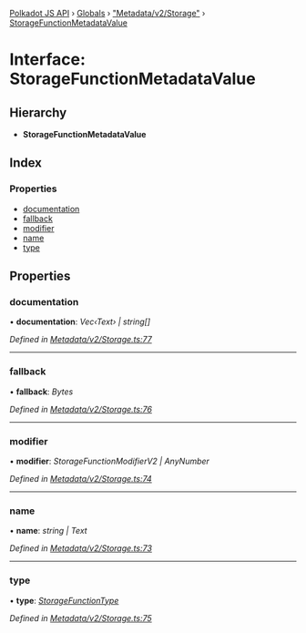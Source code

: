 [Polkadot JS API](../README.md) › [Globals](../globals.md) › ["Metadata/v2/Storage"](../modules/_metadata_v2_storage_.md) › [StorageFunctionMetadataValue](_metadata_v2_storage_.storagefunctionmetadatavalue.md)

# Interface: StorageFunctionMetadataValue

## Hierarchy

* **StorageFunctionMetadataValue**

## Index

### Properties

* [documentation](_metadata_v2_storage_.storagefunctionmetadatavalue.md#documentation)
* [fallback](_metadata_v2_storage_.storagefunctionmetadatavalue.md#fallback)
* [modifier](_metadata_v2_storage_.storagefunctionmetadatavalue.md#modifier)
* [name](_metadata_v2_storage_.storagefunctionmetadatavalue.md#name)
* [type](_metadata_v2_storage_.storagefunctionmetadatavalue.md#type)

## Properties

###  documentation

• **documentation**: *Vec‹Text› | string[]*

*Defined in [Metadata/v2/Storage.ts:77](https://github.com/polkadot-js/api/blob/d6239cbe56/packages/metadata/src/Metadata/v2/Storage.ts#L77)*

___

###  fallback

• **fallback**: *Bytes*

*Defined in [Metadata/v2/Storage.ts:76](https://github.com/polkadot-js/api/blob/d6239cbe56/packages/metadata/src/Metadata/v2/Storage.ts#L76)*

___

###  modifier

• **modifier**: *StorageFunctionModifierV2 | AnyNumber*

*Defined in [Metadata/v2/Storage.ts:74](https://github.com/polkadot-js/api/blob/d6239cbe56/packages/metadata/src/Metadata/v2/Storage.ts#L74)*

___

###  name

• **name**: *string | Text*

*Defined in [Metadata/v2/Storage.ts:73](https://github.com/polkadot-js/api/blob/d6239cbe56/packages/metadata/src/Metadata/v2/Storage.ts#L73)*

___

###  type

• **type**: *[StorageFunctionType](../classes/_metadata_v2_storage_.storagefunctiontype.md)*

*Defined in [Metadata/v2/Storage.ts:75](https://github.com/polkadot-js/api/blob/d6239cbe56/packages/metadata/src/Metadata/v2/Storage.ts#L75)*
